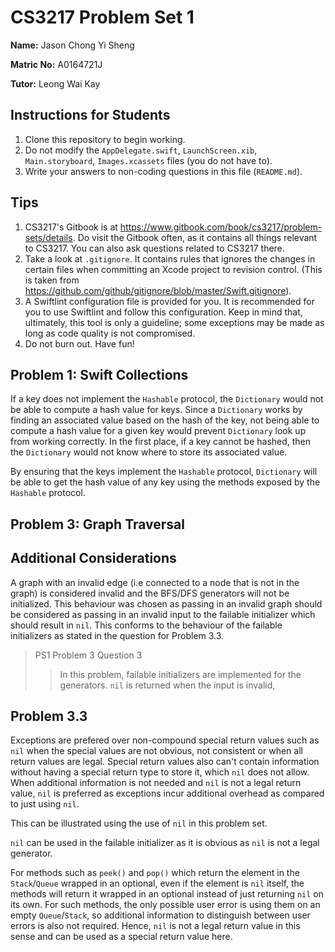 CS3217 Problem Set 1
==

**Name:** Jason Chong Yi Sheng

**Matric No:** A0164721J

**Tutor:** Leong Wai Kay

## Instructions for Students

1. Clone this repository to begin working.
2. Do not modify the `AppDelegate.swift`, `LaunchScreen.xib`, `Main.storyboard`, `Images.xcassets` files (you do not have to).
3. Write your answers to non-coding questions in this file (`README.md`).

## Tips

1. CS3217's Gitbook is at https://www.gitbook.com/book/cs3217/problem-sets/details. Do visit the Gitbook often, as it contains all things relevant to CS3217. You can also ask questions related to CS3217 there.
2. Take a look at `.gitignore`. It contains rules that ignores the changes in certain files when committing an Xcode project to revision control. (This is taken from https://github.com/github/gitignore/blob/master/Swift.gitignore).
3. A Swiftlint configuration file is provided for you. It is recommended for you to use Swiftlint and follow this configuration. Keep in mind that, ultimately, this tool is only a guideline; some exceptions may be made as long as code quality is not compromised.
4. Do not burn out. Have fun!

## Problem 1: Swift Collections

If a key does not implement the  `Hashable` protocol, the `Dictionary` would not be able to compute a hash value for keys. Since a `Dictionary` works by finding an associated value based on the hash of the key, not being able to compute a hash value for a given key would prevent `Dictionary` look up from working correctly. In the first place, if a key cannot be hashed, then the `Dictionary` would not know where to store its associated value.

By ensuring that the keys implement the `Hashable`  protocol, `Dictionary` will be able to get the hash value of any key using the methods exposed by the `Hashable` protocol.

## Problem 3: Graph Traversal

## Additional Considerations

A graph with an invalid edge (i.e connected to a node that is not in the graph) is considered invalid and the BFS/DFS 
generators will not be initialized. This behaviour was chosen as passing in an invalid graph should be considered as
passing in an invalid input to the failable initializer which should result in `nil`. This conforms to the behaviour of the
failable initializers as stated in the question for Problem 3.3.

> PS1 Problem 3 Question 3
> > In this problem, failable initializers are implemented for the generators.  `nil` is returned when the input is invalid,


## Problem 3.3

Exceptions are prefered over non-compound special return values such as `nil` when the special values are not
obvious, not consistent or when all return values are legal. Special return values also can't contain information
without having a special return type to store it, which `nil` does not allow. When additional information is not needed 
and `nil` is not a legal return value, `nil` is preferred as exceptions incur additional overhead as compared to just 
using `nil`.

This can be illustrated using the use of `nil` in this problem set.

`nil` can be used in the failable initializer as it is obvious as `nil` is not a legal generator. 

For methods such as `peek()` and `pop()`  which return the element in the `Stack`/`Queue` wrapped in an optional, 
even if the element is `nil` itself, the methods will return it wrapped in an optional instead of just returning `nil` on its 
own. For such methods, the only possible user error is using them on an empty `Queue`/`Stack`, so additional 
information to distinguish between user errors is also not required. Hence, `nil` is not a legal return value in this 
sense and can be used as a special return value here.
